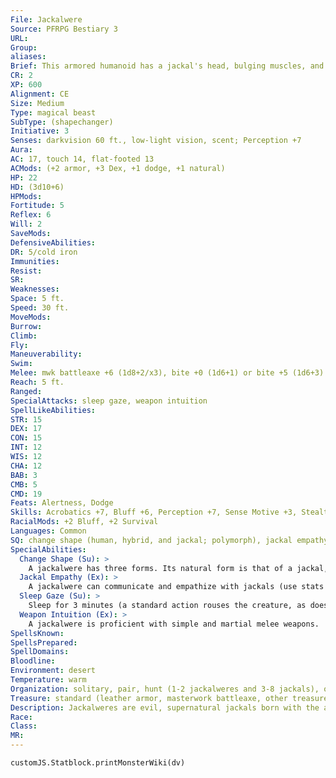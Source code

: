 ```yaml
---
File: Jackalwere
Source: PFRPG Bestiary 3
URL: 
Group: 
aliases: 
Brief: This armored humanoid has a jackal's head, bulging muscles, and a gaze that makes the world drift away.
CR: 2
XP: 600
Alignment: CE
Size: Medium
Type: magical beast
SubType: (shapechanger)
Initiative: 3
Senses: darkvision 60 ft., low-light vision, scent; Perception +7
Aura: 
AC: 17, touch 14, flat-footed 13
ACMods: (+2 armor, +3 Dex, +1 dodge, +1 natural)
HP: 22
HD: (3d10+6)
HPMods: 
Fortitude: 5
Reflex: 6
Will: 2
SaveMods: 
DefensiveAbilities: 
DR: 5/cold iron
Immunities: 
Resist: 
SR: 
Weaknesses: 
Space: 5 ft.
Speed: 30 ft.
MoveMods: 
Burrow: 
Climb: 
Fly: 
Maneuverability: 
Swim: 
Melee: mwk battleaxe +6 (1d8+2/x3), bite +0 (1d6+1) or bite +5 (1d6+3)
Reach: 5 ft.
Ranged: 
SpecialAttacks: sleep gaze, weapon intuition
SpellLikeAbilities: 
STR: 15
DEX: 17
CON: 15
INT: 12
WIS: 12
CHA: 12
BAB: 3
CMB: 5
CMD: 19
Feats: Alertness, Dodge
Skills: Acrobatics +7, Bluff +6, Perception +7, Sense Motive +3, Stealth +7, Survival +6
RacialMods: +2 Bluff, +2 Survival
Languages: Common
SQ: change shape (human, hybrid, and jackal; polymorph), jackal empathy
SpecialAbilities:
  Change Shape (Su): >
    A jackalwere has three forms. Its natural form is that of a jackal, but it can also take the form of a human or a human-jackal hybrid. A jackalwere's human form is fixed-it cannot assume different human forms. A jackalwere can use its sleep gaze in any of its forms. In jackal form, it functions as a dog (Bestiary 87). In its hybrid form, a jackalwere can make a bite attack as a secondary attack, while in human form it lacks its bite attack entirely. A jackalwere can shift into any of its three alternate forms as a move action. Equipment does not meld with the new form between human and hybrid forms but does between those forms and its jackal form.
  Jackal Empathy (Ex): >
    A jackalwere can communicate and empathize with jackals (use stats for Small dog; see Bestiary 87), and can use Bluff as if it were Diplomacy to change a jackal's attitude, receiving a +4 racial bonus to do so.
  Sleep Gaze (Su): >
    Sleep for 3 minutes (a standard action rouses the creature, as does damage), 30 feet, Will DC 12 negates. A creature that succeeds at the saving throw cannot be affected by the same jackalwere's sleep gaze for 24 hours. This is a sleep effect. The save DC is Charisma-based.
  Weapon Intuition (Ex): >
    A jackalwere is proficient with simple and martial melee weapons.
SpellsKnown: 
SpellsPrepared: 
SpellDomains: 
Bloodline: 
Environment: desert
Temperature: warm
Organization: solitary, pair, hunt (1-2 jackalweres and 3-8 jackals), or pack (2-5 plus 3-12 jackals)
Treasure: standard (leather armor, masterwork battleaxe, other treasure)
Description: Jackalweres are evil, supernatural jackals born with the ability to assume human form. Some folks superstitiously consider jackalweres to be emissaries of evil spirits or wicked desert gods, and it is easy to understand why, as they can take the shape of a human and possess a keen intellect; however, they also have a taste for murder and humanoid flesh.  In its hybrid form, a jackalwere stands 6 feet tall and weighs 150 pounds.
Race: 
Class: 
MR: 
---
```

```dataviewjs
customJS.Statblock.printMonsterWiki(dv)
```
